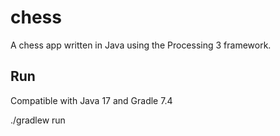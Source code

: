 # chess
A chess app written in Java using the Processing 3 framework.

## Run

Compatible with Java 17 and Gradle 7.4

./gradlew run